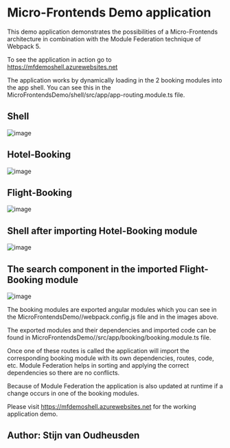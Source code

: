 # Micro-Frontends Demo application

This demo application demonstrates the possibilities of a Micro-Frontends architecture in combination with the Module Federation technique of Webpack 5.

To see the application in action go to https://mfdemoshell.azurewebsites.net

The application works by dynamically loading in the 2 booking modules into the app shell.
You can see this in the MicroFrontendsDemo/shell/src/app/app-routing.module.ts file.

## Shell
![image](https://user-images.githubusercontent.com/58070673/224314126-6e7eba84-d768-451e-85da-145c3d9184a9.png)

## Hotel-Booking
![image](https://user-images.githubusercontent.com/58070673/224314210-79241a35-3502-417a-a8ac-58edf1aaa765.png)

## Flight-Booking
![image](https://user-images.githubusercontent.com/58070673/224314252-02e6cbf3-c37f-4fb8-872d-2e92570ff2c5.png)

## Shell after importing Hotel-Booking module
![image](https://user-images.githubusercontent.com/58070673/224314361-14500846-e16c-4120-b548-34334b22abc3.png)

## The search component in the imported Flight-Booking module
![image](https://user-images.githubusercontent.com/58070673/224314666-7096406f-2d0d-4adc-9fa3-7a0bd04d379c.png)

The booking modules are exported angular modules which you can see in the MicroFrontendsDemo/<Name of booking app>/webpack.config.js file and in the images above.

The exported modules and their dependencies and imported code can be found in MicroFrontendsDemo/<Name of booking app>/src/app/<hotel or flight>booking/<hotel or flight>booking.module.ts file.

Once one of these routes is called the application will import the corresponding booking module with its own dependencies, routes, code, etc.
Module Federation helps in sorting and applying the correct dependencies so there are no conflicts.
  
Because of Module Federation the application is also updated at runtime if a change occurs in one of the booking modules.
  
Please visit https://mfdemoshell.azurewebsites.net for the working application demo.
  
## Author: Stijn van Oudheusden
